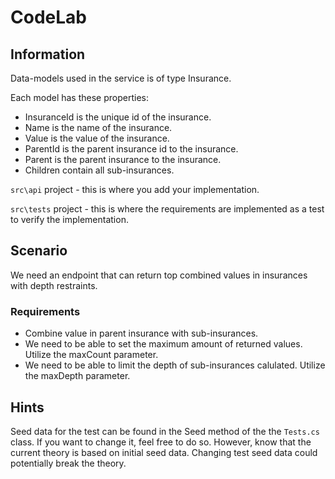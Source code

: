 # CodeLab 

## Information
Data-models used in the service is of type Insurance.

Each model has these properties:
- InsuranceId is the unique id of the insurance.
- Name is the name of the insurance.
- Value is the value of the insurance.
- ParentId is the parent insurance id to the insurance.
- Parent is the parent insurance to the insurance.
- Children contain all sub-insurances.

```src\api``` project - this is where you add your implementation.

```src\tests``` project - this is where the requirements are implemented as a test to verify the implementation.

## Scenario
We need an endpoint that can return top combined values in insurances with depth restraints.

### Requirements
 - Combine value in parent insurance with sub-insurances.
 - We need to be able to set the maximum amount of returned values. Utilize the maxCount parameter.
 - We need to be able to limit the depth of sub-insurances calulated. Utilize the maxDepth parameter.

## Hints
Seed data for the test can be found in the Seed method of the the ```Tests.cs``` class.
If you want to change it, feel free to do so.
However, know that the current theory is based on initial seed data.
Changing test seed data could potentially break the theory.
